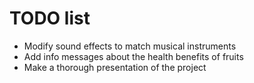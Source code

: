# TODO list

* Modify sound effects to match musical instruments
* Add info messages about the health benefits of fruits
* Make a thorough presentation of the project
